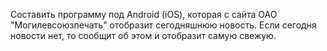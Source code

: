 Составить программу под Android (iOS), которая с сайта ОАО "Могилевсоюзпечать" отобразит сегодняшнюю новость. 
Если сегодня новости нет, то сообщит об этом и отобразит самую свежую. 

